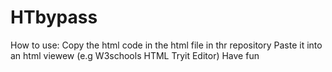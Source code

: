 # HTbypass
How to use:
Copy the html code in the html file in thr repository
Paste it into an html viewew (e.g W3schools HTML Tryit Editor)
Have fun
